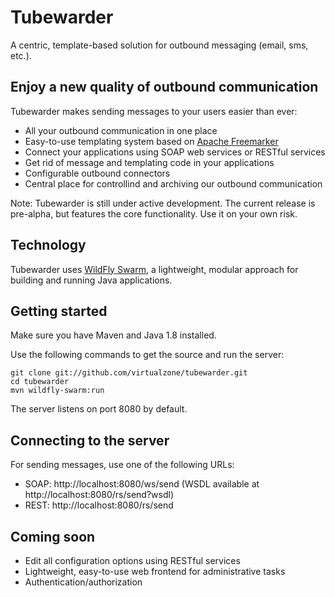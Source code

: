 # Tubewarder
A centric, template-based solution for outbound messaging (email, sms, etc.). 

## Enjoy a new quality of outbound communication
Tubewarder makes sending messages to your users easier than ever:
* All your outbound communication in one place
* Easy-to-use templating system based on [Apache Freemarker](http://freemarker.incubator.apache.org)
* Connect your applications using SOAP web services or RESTful services
* Get rid of message and templating code in your applications
* Configurable outbound connectors
* Central place for controllind and archiving our outbound communication

Note: Tubewarder is still under active development. The current release is pre-alpha, but features the core functionality. Use it on your own risk.

## Technology
Tubewarder uses [WildFly Swarm](http://wildfly-swarm.io), a lightweight, modular approach for building and running Java applications.

## Getting started
Make sure you have Maven and Java 1.8 installed.

Use the following commands to get the source and run the server:

```
git clone git://github.com/virtualzone/tubewarder.git
cd tubewarder
mvn wildfly-swarm:run
```

The server listens on port 8080 by default.

## Connecting to the server
For sending messages, use one of the following URLs:
* SOAP: http://localhost:8080/ws/send (WSDL available at http://localhost:8080/rs/send?wsdl)
* REST: http://localhost:8080/rs/send

## Coming soon
* Edit all configuration options using RESTful services
* Lightweight, easy-to-use web frontend for administrative tasks
* Authentication/authorization
